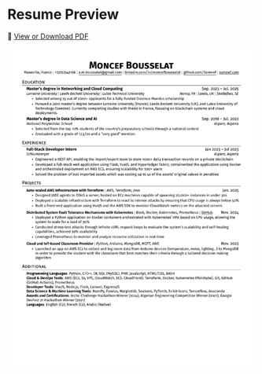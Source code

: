 # Resume Preview

📄 [View or Download PDF](./english-cloud.pdf)

![Resume Preview](./english-cloud_preview.png)

